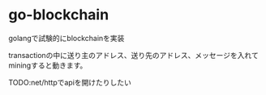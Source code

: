 # go-blockchain

golangで試験的にblockchainを実装

transactionの中に送り主のアドレス、送り先のアドレス、メッセージを入れてminingすると動きます。

TODO:net/httpでapiを開けたりしたい
